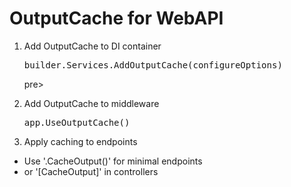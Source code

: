 # OutputCache for WebAPI

1. Add OutputCache to DI container
   <pre>builder.Services.AddOutputCache(configureOptions)</pre>pre>

3. Add OutputCache to middleware
   <pre>app.UseOutputCache()</pre>

5. Apply caching to endpoints

* Use '.CacheOutput()' for minimal endpoints
* or '[CacheOutput]' in controllers
  
